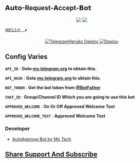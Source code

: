 ## 𝗔𝘂𝘁𝗼-Request-𝗔ccept-𝗕𝗼𝘁

<p align="center">

<p align="center">
<img src="https://img.shields.io/github/stars/Salman7977/Auto-Request-Accept-Bot?style=social" />
<img src="https://img.shields.io/github/forks/Salman7977/Auto-Request-Accept-Bot?style=social" />
</p>

<b>𝙷𝙴𝙻𝙻𝙾...⚡</b>

<p align="center">
<a href="https://telegram.dog/Salman7977"><img alt="Telegram"

### Heruko Deploy
<a href="https://heroku.com/deploy?template=https://github.com/Salman7977/Auto-Request-Accept-Bot">
  <img src="https://www.herokucdn.com/deploy/button.svg" alt="Deploy">
</a>

## Config Varies

<b>`API_ID`</b> : **Goto [my.telegram.org](https://my.telegram.org) to obtain this.**

<b>`API_HASH`</b> : **Goto [my.telegram.org](https://my.telegram.org) to obtain this.**

<b>`BOT_TOKEN`</b> : **Get the bot token from [@BotFather](https://telegram.dog/BotFather)**

<b>`CHAT_ID`</b> : **Group/Channel ID Which you are going to use this bot**

<b>`APPROVED_WELCOME`</b> : **On Or Off Approved Welcome Text**

<b>`APPROVED_WELCOME_TEXT`</b> : **Approved Welcome Text**
### Developer
- [AutoApprove Bot by Mo Tech](https://github.com/PR0FESS0R-99/Auto-Approved-Bot)
## [Share Support And Subscribe](https://youtube.com/channel/UCf_dVNrilcT0V2R--HbYpMA)
